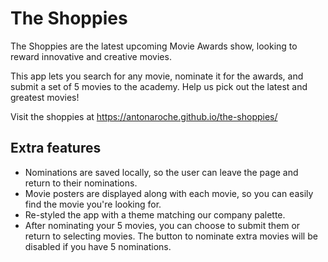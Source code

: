 # The Shoppies

The Shoppies are the latest upcoming Movie Awards show, looking to reward innovative and creative movies.

This app lets you search for any movie, nominate it for the awards, and submit a set of 5 movies to the academy. Help us pick out the latest and greatest movies!

Visit the shoppies at https://antonaroche.github.io/the-shoppies/


## Extra features

* Nominations are saved locally, so the user can leave the page and return to their nominations.
* Movie posters are displayed along with each movie, so you can easily find the movie you're looking for.
* Re-styled the app with a theme matching our company palette.
* After nominating your 5 movies, you can choose to submit them or return to selecting movies. The button to nominate extra movies will be disabled if you have 5 nominations.


